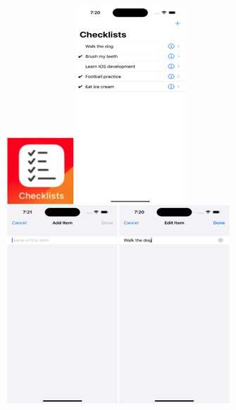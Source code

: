 <img src="https://github.com/zeeshan2k2/Checklists/blob/main/Checklist%20-%20appicon.png" width="150" height="150">
<img src="https://github.com/zeeshan2k2/Checklists/blob/main/Checklist%20-%20main%20page.png" width="250" height="450">
<img src="https://github.com/zeeshan2k2/Checklists/blob/main/Checklist%20-%20Add%20item.png" width="250" height="450">
<img src="https://github.com/zeeshan2k2/Checklists/blob/main/Checklist%20-%20Edit%20item.png" width="250" height="450">
